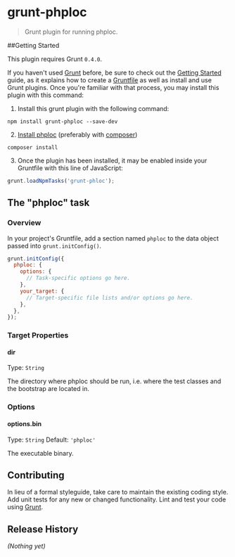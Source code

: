 # grunt-phploc

> Grunt plugin for running phploc.

##Getting Started

This plugin requires Grunt `0.4.0`.

If you haven't used [Grunt](http://gruntjs.com/) before, be sure to check out the [Getting Started](http://gruntjs.com/getting-started) guide, as it explains how to create a [Gruntfile](http://gruntjs.com/sample-gruntfile) as well as install and use Grunt plugins. Once you're familiar with that process, you may install this plugin with this command:

1. Install this grunt plugin with the following command:

  ```shell
  npm install grunt-phploc --save-dev
  ```


2. [Install phploc](https://github.com/sebastianbergmann/phploc#installation) (preferably with [composer](https://github.com/composer/composer))

  ```shell
  composer install
  ```


3. Once the plugin has been installed, it may be enabled inside your Gruntfile with this line of JavaScript:

  ```js
  grunt.loadNpmTasks('grunt-phloc');
  ```


## The "phploc" task

### Overview
In your project's Gruntfile, add a section named `phploc` to the data object passed into `grunt.initConfig()`.

```js
grunt.initConfig({
  phploc: {
    options: {
      // Task-specific options go here.
    },
    your_target: {
      // Target-specific file lists and/or options go here.
    },
  },
});
```

### Target Properties
#### dir
Type: `String`

The directory where phploc should be run, i.e. where the test classes and the bootstrap are located in.

### Options
#### options.bin
Type: `String`  Default: `'phploc'`

The executable binary.

## Contributing
In lieu of a formal styleguide, take care to maintain the existing coding style. Add unit tests for any new or changed functionality. Lint and test your code using [Grunt](http://gruntjs.com/).

## Release History
_(Nothing yet)_
